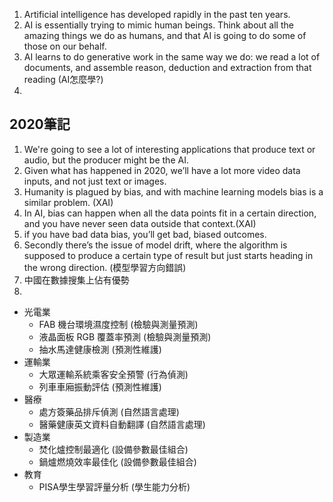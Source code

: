 
1. Artificial intelligence has developed rapidly in the past ten years.
2. AI is essentially trying to mimic human beings. Think about all the amazing things we do as humans, and that AI is going to do some of those on our behalf.
3. AI learns to do generative work in the same way we do: we read a lot of documents, and assemble reason, deduction and extraction from that reading (AI怎麼學?)
4. 




## 2020筆記
1. We're going to see a lot of interesting applications that produce text or audio, but the producer might be the AI.
2. Given what has happened in 2020, we’ll have a lot more video data inputs, and not just text or images.
3. Humanity is plagued by bias, and with machine learning models bias is a similar problem.  (XAI)
4. In AI, bias can happen when all the data points fit in a certain direction, and you have never seen data outside that context.(XAI)
5. if you have bad data bias, you’ll get bad, biased outcomes.
6. Secondly there’s the issue of model drift, where the algorithm is supposed to produce a certain type of result but just starts heading in the wrong direction. (模型學習方向錯誤)
7. 中國在數據搜集上佔有優勢
8. 


- 光電業
    - FAB 機台環境濕度控制 (檢驗與測量預測)
    - 液晶面板 RGB 覆蓋率預測 (檢驗與測量預測)
    - 抽水馬達健康檢測 (預測性維護)
- 運輸業
    - 大眾運輸系統乘客安全預警 (行為偵測)
    - 列車車廂振動評估 (預測性維護)
- 醫療
    - 處方簽藥品排斥偵測 (自然語言處理)
    - 醫藥健康英文資料自動翻譯 (自然語言處理)
- 製造業
    - 焚化爐控制最適化 (設備參數最佳組合)
    - 鍋爐燃燒效率最佳化 (設備參數最佳組合)
- 教育
    - PISA學生學習評量分析 (學生能力分析)